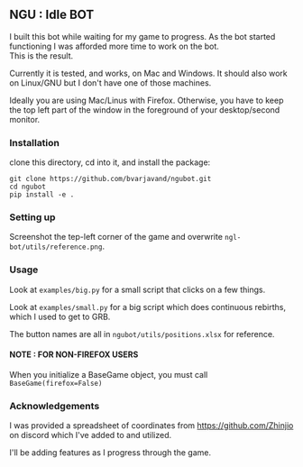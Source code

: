 ## NGU : Idle BOT

I built this bot while waiting for my game to progress. As the bot started functioning I was afforded more time to work on the bot.  
This is the result.

Currently it is tested, and works, on Mac and Windows.
It should also work on Linux/GNU but I don't have one of those machines.

Ideally you are using Mac/Linus with Firefox.
Otherwise, you have to keep the top left part of the window in the foreground of your desktop/second monitor.

### Installation

clone this directory, cd into it, and install the package:
```
git clone https://github.com/bvarjavand/ngubot.git
cd ngubot
pip install -e .
```

### Setting up

Screenshot the tep-left corner of the game and overwrite `ngl-bot/utils/reference.png`.

### Usage

Look at `examples/big.py` for a small script that clicks on a few things.

Look at `examples/small.py` for a big script which does continuous rebirths, which I used to get to GRB.

The button names are all in `ngubot/utils/positions.xlsx` for reference.

#### NOTE : FOR NON-FIREFOX USERS

When you initialize a BaseGame object, you must call `BaseGame(firefox=False)`

### Acknowledgements

I was provided a spreadsheet of coordinates from https://github.com/Zhinjio on discord which I've added to and utilized.

I'll be adding features as I progress through the game.
